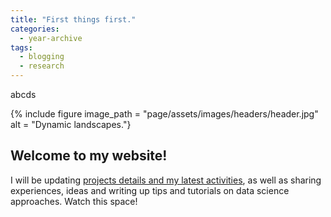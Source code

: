 ```yaml
---
title: "First things first."
categories:
  - year-archive
tags:
  - blogging
  - research
---
```


abcds


{% include figure image_path = "page/assets/images/headers/header.jpg" alt = "Dynamic landscapes."}



## Welcome to my website!

I will be updating [projects details and my latest activities](/research/), as well as sharing experiences, ideas and writing up tips and tutorials on data science approaches. Watch this space!
